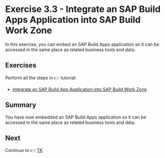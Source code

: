 # Exercise 3.3 - Integrate an SAP Build Apps Application into SAP Build Work Zone


In this exercise, you can embed an SAP Build Apps application so it can be accessed in the same place as related business tools and data.


## Exercises

Perform all the steps in 👉 tutorial: 

- [Integrate an SAP Build App Application into SAP Build Work Zone](https://developers.sap.com/tutorials/workzone-build-6-sales-app.html)



## Summary

You have now embedded an SAP Build Apps application so it can be accessed in the same place as related business tools and data.


## Next

Continue to 👉 [TK](/exercises/ex3-SAP-Build-Work-Zone/ex3.1/README.md)
